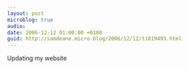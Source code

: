 ```yaml
---
layout: post
microblog: true
audio: 
date: 2006-12-12 01:00:00 +0100
guid: http://samdeane.micro.blog/2006/12/12/t1019493.html
---
```

Updating my website

